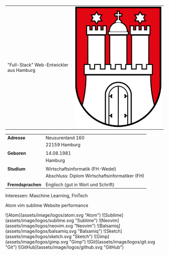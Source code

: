 
|||
|---|---|
|"Full-Stack" Web-Entwickler aus Hamburg|![Hamburg](assets/image/logos/hamburg.svg "Hamburg")|

|||
|---|---|
|__Adresse__|Neusurenland 160|
||22159 Hamburg|
|||
|__Geboren__|14.08.1981|
||Hamburg|
|||
|__Studium__|Wirtschaftsinformatik (FH-Wedel)|
||Abschluss: Diplom Wirtschaftsinformatiker (FH)|
|||
|__Fremdsprachen__|Englisch (gut in Wort und Schrift)|


Interessen: Maschine Learning, FinTech



Atom vim sublime
Website performance



<p class="image-line">
![Atom](assets/image/logos/atom.svg "Atom")
![Sublime](assets/image/logos/sublime.svg "Sublime")
![Neovim](assets/image/logos/neovim.svg "Neovim")
![Balsamiq](assets/image/logos/balsamiq.svg "Balsamiq")
![Sketch](assets/image/logos/sketch.svg "Sketch")
![Gimp](assets/image/logos/gimp.svg "Gimp")
![Git](assets/image/logos/git.svg "Git")
![GitHub](assets/image/logos/github.svg "GitHub")
</p>